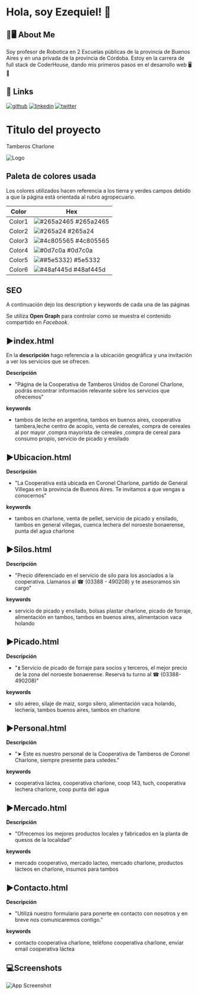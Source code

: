 
# Hola, soy Ezequiel! 👋


## 🚀🖥 About Me
Soy profesor de Robotica en 2 Escuelas públicas de la provincia de Buenos Aires y en una 
privada de la provincia de Córdoba. Estoy en la carrera de full stack de CoderHouse, dando mis primeros pasos en el desarrollo web 🖥💯



## 🔗 Links
[![github](https://img.shields.io/badge/my_portfolio-000?style=for-the-badge&logo=ko-fi&logoColor=white)](https://github.com/EzeVincet/)
[![linkedin](https://img.shields.io/badge/linkedin-0A66C2?style=for-the-badge&logo=linkedin&logoColor=white)](https://www.linkedin.com/)
[![twitter](https://img.shields.io/badge/twitter-1DA1F2?style=for-the-badge&logo=twitter&logoColor=white)](https://twitter.com/ezevincet)


# Titulo del proyecto

Tamberos Charlone


![Logo](https://tamberoscharlone.000webhostapp.com/media/img/logo.png)

## Paleta de colores usada
Los colores utilizados hacen referencia a los tierra y verdes campos debido a que la página 
está orientada al rubro agropecuario.

| Color             | Hex                                                                |
| ----------------- | ------------------------------------------------------------------ |
| Color1 | ![#265a2465](https://via.placeholder.com/10/265a2465?text=+) #265a2465 |
| Color2 | ![#265a24](https://via.placeholder.com/10/265a24?text=+) #265a24|
| Color3 | ![#4c805565](https://via.placeholder.com/10/4c805565?text=+) #4c805565 |
|Color4 | ![#0d7c0a](https://via.placeholder.com/10/0d7c0a?text=+) #0d7c0a |
|Color5 | ![##5e5332)](https://via.placeholder.com/10/5e5332?text=+) #5e5332 |
|Color6 | ![#48af445d](https://via.placeholder.com/10/48af445d?text=+) #48af445d |

## SEO
A continuación dejo los description y keywords de cada una de las páginas

Se utiliza **Open Graph** para controlar como se muestra el contenido compartido en *Facebook*. 

## ▶index.html

En la **descripción** hago referencia a la ubicación geográfica y una invitación a ver los servicios que se ofrecen.

**Descripción**
- "Página de la Cooperativa de Tamberos Unidos de Coronel Charlone, podrás encontrar información relevante sobre los servicios que ofrecemos"

**keywords**

- tambos de leche en argentina, tambos en buenos aires, cooperativa tambera,leche centro de acopio, venta de cereales, compra de cereales al por mayor ,compra mayorista de cereales ,compra de cereal para consumo propio, servicio de picado y ensilado


## ▶Ubicacion.html


**Descripción**
- "La Cooperativa está ubicada en Coronel Charlone, partido de General Villegas en la provincia de Buenos Aires. Te invitamos a que vengas a conocernos"

**keywords**

- tambos en charlone, venta de pellet, servicio de picado y ensilado, tambos en general villegas, cuenca lechera del noroeste bonaerense, punta del agua charlone

## ▶Silos.html


**Descripción**
- "Precio diferenciado en el servicio de silo para los asociados a la cooperativa. Llamanos al ☎ (03388 - 490208) y te asesoramos sin cargo"

**keywords**

- servicio de picado y ensilado, bolsas plastar charlone, picado de forraje, alimentación en tambos, tambos en buenos aires, alimentacion vaca holando

## ▶Picado.html


**Descripción**
- "⏫ Servicio de picado de forraje para socios y terceros, el mejor precio de la zona del noroeste bonaerense. Reservá tu turno al ☎ (03388-490208)"

**keywords**

- silo aéreo, silaje de maiz, sorgo silero, alimentación vaca holando, lechería, tambos buenos aires, tambos en charlone

## ▶Personal.html


**Descripción**
- "➤ Este es nuestro personal de la Cooperativa de Tamberos de Coronel Charlone, siempre presente para ustedes."

**keywords**

- cooperativa láctea, cooperativa charlone, coop 143, tuch, cooperativa lechera charlone, coop punta del agua

## ▶Mercado.html


**Descripción**
- "Ofrecemos los mejores productos locales y fabricados en la planta de quesos de la localidad"

**keywords**

- mercado cooperativo, mercado lacteo, mercado charlone, productos lácteos en charlone, insumos para tambos

## ▶Contacto.html


**Descripción**
- "Utilizá nuestro formulario para ponerte en contacto con nosotros y en breve nos comunicaremos contigo."

**keywords**

- contacto cooperativa charlone, teléfono cooperativa charlone, enviar email cooperativa láctea
## 💻Screenshots

![App Screenshot](https://ezevincet.github.io/practica-sass/media/img/screenshot.jpg)

